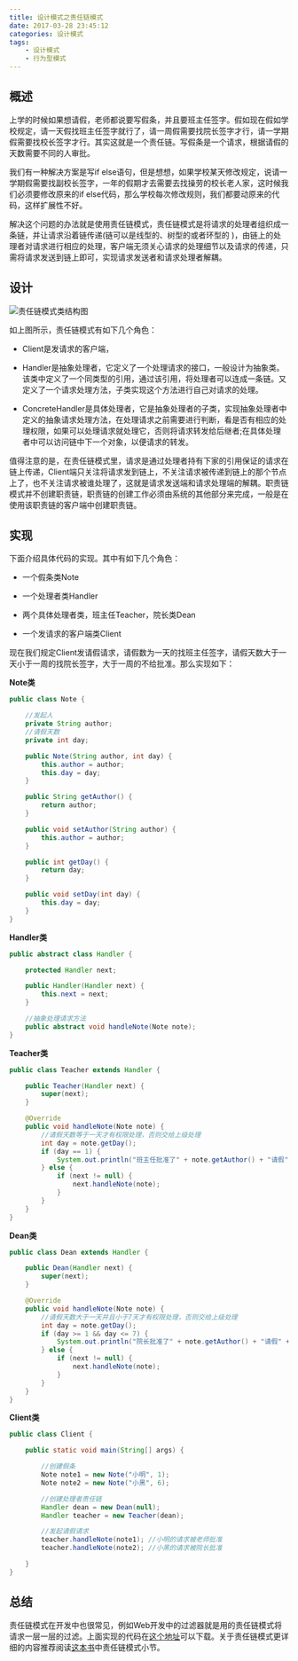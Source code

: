 ```yaml
---
title: 设计模式之责任链模式
date: 2017-03-28 23:45:12
categories: 设计模式
tags: 
    - 设计模式
    - 行为型模式
---
```


## 概述

上学的时候如果想请假，老师都说要写假条，并且要班主任签字。假如现在假如学校规定，请一天假找班主任签字就行了，请一周假需要找院长签字才行，请一学期假需要找校长签字才行。其实这就是一个责任链。写假条是一个请求，根据请假的天数需要不同的人审批。

我们有一种解决方案是写if else语句，但是想想，如果学校某天修改规定，说请一学期假需要找副校长签字，一年的假期才去需要去找操劳的校长老人家，这时候我们必须要修改原来的if else代码，那么学校每次修改规则，我们都要动原来的代码，这样扩展性不好。

解决这个问题的办法就是使用责任链模式，责任链模式是将请求的处理者组织成一条链，并让请求沿着链传递(链可以是线型的、树型的或者环型的
)，由链上的处理者对请求进行相应的处理，客户端无须关心请求的处理细节以及请求的传递，只需将请求发送到链上即可，实现请求发送者和请求处理者解耦。


## 设计

![责任链模式类结构图](/images/201703/责任链模式类结构图.png)

如上图所示，责任链模式有如下几个角色：

- Client是发请求的客户端，

- Handler是抽象处理者，它定义了一个处理请求的接口，一般设计为抽象类。该类中定义了一个同类型的引用，通过该引用，将处理者可以连成一条链。又定义了一个请求处理方法，子类实现这个方法进行自己对请求的处理。

- ConcreteHandler是具体处理者，它是抽象处理者的子类，实现抽象处理者中定义的抽象请求处理方法，在处理请求之前需要进行判断，看是否有相应的处理权限，如果可以处理请求就处理它，否则将请求转发给后继者;在具体处理者中可以访问链中下一个对象，以便请求的转发。

值得注意的是，在责任链模式里，请求是通过处理者持有下家的引用保证的请求在链上传递，Client端只关注将请求发到链上，不关注请求被传递到链上的那个节点上了，也不关注请求被谁处理了，这就是请求发送端和请求处理端的解耦。职责链模式并不创建职责链，职责链的创建工作必须由系统的其他部分来完成，一般是在使用该职责链的客户端中创建职责链。

## 实现

下面介绍具体代码的实现。其中有如下几个角色：

- 一个假条类Note

- 一个处理者类Handler

- 两个具体处理者类，班主任Teacher，院长类Dean

- 一个发请求的客户端类Client

现在我们规定Client发请假请求，请假数为一天的找班主任签字，请假天数大于一天小于一周的找院长签字，大于一周的不给批准。那么实现如下：

__Note类__

``` java
public class Note {

    //发起人
    private String author;
    //请假天数
    private int day;

    public Note(String author, int day) {
        this.author = author;
        this.day = day;
    }

    public String getAuthor() {
        return author;
    }

    public void setAuthor(String author) {
        this.author = author;
    }

    public int getDay() {
        return day;
    }

    public void setDay(int day) {
        this.day = day;
    }
}
```

__Handler类__

``` java
public abstract class Handler {

    protected Handler next;

    public Handler(Handler next) {
        this.next = next;
    }

    //抽象处理请求方法
    public abstract void handleNote(Note note);
}
```

__Teacher类__

``` java
public class Teacher extends Handler {

    public Teacher(Handler next) {
        super(next);
    }

    @Override
    public void handleNote(Note note) {
        //请假天数等于一天才有权限处理，否则交给上级处理
        int day = note.getDay();
        if (day == 1) {
            System.out.println("班主任批准了" + note.getAuthor() + "请假" + day + "天");
        } else {
            if (next != null) {
                next.handleNote(note);
            }
        }
    }
}
```

__Dean类__

``` java
public class Dean extends Handler {

    public Dean(Handler next) {
        super(next);
    }

    @Override
    public void handleNote(Note note) {
        //请假天数大于一天并且小于7天才有权限处理，否则交给上级处理
        int day = note.getDay();
        if (day >= 1 && day <= 7) {
            System.out.println("院长批准了" + note.getAuthor() + "请假" + day + "天");
        } else {
            if (next != null) {
                next.handleNote(note);
            }
        }
    }
}

```

__Client类__

``` java
public class Client {

    public static void main(String[] args) {

        //创建假条
        Note note1 = new Note("小明", 1);
        Note note2 = new Note("小黑", 6);

        //创建处理者责任链
        Handler dean = new Dean(null);
        Handler teacher = new Teacher(dean);

        //发起请假请求
        teacher.handleNote(note1); //小明的请求被老师批准
        teacher.handleNote(note2); //小黑的请求被院长批准

    }
}
```

## 总结

责任链模式在开发中也很常见，例如Web开发中的过滤器就是用的责任链模式将请求一层一层的过滤。上面实现的代码在[这个地址](https://github.com/jhscpang/designPattern/tree/master/src/main/java/tech/pangchao/chain)可以下载。关于责任链模式更详细的内容推荐阅读[这本书](https://github.com/jhscpang/books/blob/master/design-pattern-java.pdf)中责任链模式小节。
